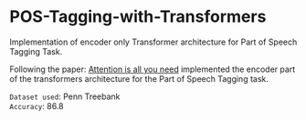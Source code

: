 # POS-Tagging-with-Transformers
Implementation of encoder only Transformer architecture for Part of Speech Tagging Task.<br>

Following the paper: [Attention is all you need](https://arxiv.org/abs/1706.03762) implemented the encoder part of the transformers architecture for the
Part of Speech Tagging task.<br>

`Dataset used`:  Penn Treebank<br>
`Accuracy`: 86.8
